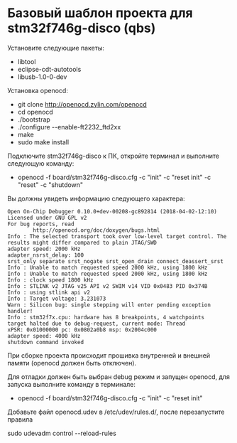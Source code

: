 ﻿# Базовый шаблон проекта для stm32f746g-disco (qbs)

Установите следующие пакеты:
* libtool
* eclipse-cdt-autotools
* libusb-1.0-0-dev

Установка openocd:
* git clone http://openocd.zylin.com/openocd 
* cd openocd
* ./bootstrap 
* ./configure --enable-ft2232_ftd2xx 
* make 
* sudo make install



Подключите stm32f746g-disco к ПК, откройте терминал и выполните следующую команду: 

* openocd -f board/stm32f746g-disco.cfg -c "init" -c "reset init" -c "reset" -c "shutdown" 

Вы должны увидеть информацию следующего характера:
~~~~
Open On-Chip Debugger 0.10.0+dev-00208-gc892814 (2018-04-02-12:10)
Licensed under GNU GPL v2
For bug reports, read
        http://openocd.org/doc/doxygen/bugs.html
Info : The selected transport took over low-level target control. The results might differ compared to plain JTAG/SWD
adapter speed: 2000 kHz
adapter_nsrst_delay: 100
srst_only separate srst_nogate srst_open_drain connect_deassert_srst
Info : Unable to match requested speed 2000 kHz, using 1800 kHz
Info : Unable to match requested speed 2000 kHz, using 1800 kHz
Info : clock speed 1800 kHz
Info : STLINK v2 JTAG v25 API v2 SWIM v14 VID 0x0483 PID 0x374B
Info : using stlink api v2
Info : Target voltage: 3.231073
Warn : Silicon bug: single stepping will enter pending exception handler!
Info : stm32f7x.cpu: hardware has 8 breakpoints, 4 watchpoints
target halted due to debug-request, current mode: Thread 
xPSR: 0x01000000 pc: 0x0802a0b8 msp: 0x2004c000
adapter speed: 4000 kHz
shutdown command invoked 
~~~~

При сборке проекта происходит прошивка внутренней и внешней памяти (openocd должен быть отключен).

Для отладки должен быть выбран debug режим и запущен openocd, для запуска выполните команду в терминале:
* openocd -f board/stm32f746g-disco.cfg -c "init" -c "reset init"


Добавьте файл openocd.udev в /etc/udev/rules.d/, после перезапустите правила

sudo udevadm control --reload-rules
